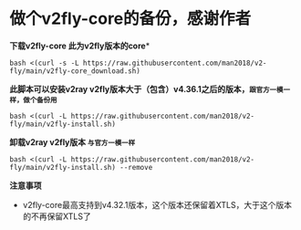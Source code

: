 # 做个v2fly-core的备份，感谢作者

**下载v2fly-core 此为v2fly版本的core***
```
bash <(curl -s -L https://raw.githubusercontent.com/man2018/v2-fly/main/v2fly-core_download.sh)
```

**此脚本可以安装v2ray v2fly版本大于（包含）v4.36.1之后的版本，<code>跟官方一模一样，做个备份用</code>**
```
bash <(curl -L https://raw.githubusercontent.com/man2018/v2-fly/main/v2fly-install.sh)
```

**卸载v2ray v2fly版本 <code>与官方一模一样</code>** 
```
bash <(curl -L https://raw.githubusercontent.com/man2018/v2-fly/main/v2fly-install.sh) --remove
```

**注意事项**
- v2fly-core最高支持到v4.32.1版本，这个版本还保留着XTLS，大于这个版本的不再保留XTLS了


